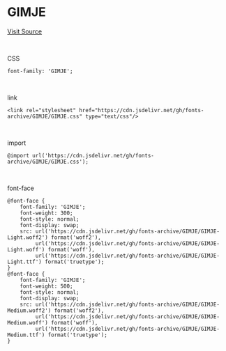 # GIMJE

[Visit Source](https://www.gimje.go.kr/index.gimje?menuCd=DOM_000000102003002001)

&nbsp;

CSS

```
font-family: 'GIMJE';
```

&nbsp;

link

```
<link rel="stylesheet" href="https://cdn.jsdelivr.net/gh/fonts-archive/GIMJE/GIMJE.css" type="text/css"/>
```

&nbsp;

import

```
@import url('https://cdn.jsdelivr.net/gh/fonts-archive/GIMJE/GIMJE.css');
```

&nbsp;

font-face

```
@font-face {
    font-family: 'GIMJE';
    font-weight: 300;
    font-style: normal;
    font-display: swap;
    src: url('https://cdn.jsdelivr.net/gh/fonts-archive/GIMJE/GIMJE-Light.woff2') format('woff2'),
         url('https://cdn.jsdelivr.net/gh/fonts-archive/GIMJE/GIMJE-Light.woff') format('woff'),
         url('https://cdn.jsdelivr.net/gh/fonts-archive/GIMJE/GIMJE-Light.ttf') format('truetype');
}
@font-face {
    font-family: 'GIMJE';
    font-weight: 500;
    font-style: normal;
    font-display: swap;
    src: url('https://cdn.jsdelivr.net/gh/fonts-archive/GIMJE/GIMJE-Medium.woff2') format('woff2'),
         url('https://cdn.jsdelivr.net/gh/fonts-archive/GIMJE/GIMJE-Medium.woff') format('woff'),
         url('https://cdn.jsdelivr.net/gh/fonts-archive/GIMJE/GIMJE-Medium.ttf') format('truetype');
}
```
